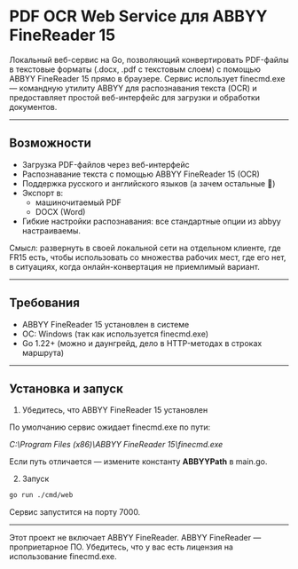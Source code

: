 # PDF OCR Web Service для ABBYY FineReader 15
Локальный веб-сервис на Go, позволяющий конвертировать PDF-файлы в текстовые форматы (.docx, .pdf с текстовым слоем) с помощью ABBYY FineReader 15 прямо в браузере. Сервис использует finecmd.exe — командную утилиту ABBYY для распознавания текста (OCR) и предоставляет простой веб-интерфейс для загрузки и обработки документов.

---

## Возможности
* Загрузка PDF-файлов через веб-интерфейс
* Распознавание текста с помощью ABBYY FineReader 15 (OCR)
* Поддержка русского и английского языков (а зачем остальные 🗿)
* Экспорт в:
	* машиночитаемый PDF
	* DOCX (Word)
* Гибкие настройки распознавания: все стандартные опции из abbyy настраиваемы.

Смысл: развернуть в своей локальной сети на отдельном клиенте, где FR15 есть, чтобы использовать со множества рабочих мест, где его нет, в ситуациях, когда онлайн-конвертация не приемлимый вариант.

---

## Требования
* ABBYY FineReader 15 установлен в системе
* ОС: Windows (так как используется finecmd.exe)
* Go 1.22+ (можно и даунгрейд, дело в HTTP-методах в строках маршрута)
---

## Установка и запуск

1. Убедитесь, что ABBYY FineReader 15 установлен

По умолчанию сервис ожидает finecmd.exe по пути:

*C:\Program Files (x86)\ABBYY FineReader 15\finecmd.exe*

Если путь отличается — измените константу **ABBYYPath** в main.go. 

2. Запуск
```bash
go run ./cmd/web
```

Сервис запустится на порту 7000.

---

Этот проект не включает ABBYY FineReader. ABBYY FineReader — проприетарное ПО. Убедитесь, что у вас есть лицензия на использование finecmd.exe.